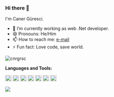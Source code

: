 ### Hi there 👋

I'm Caner Güresci.

- 🔭 I’m currently working as web .Net developer.
- 😄 Pronouns: He/Him
- 📫 How to reach me: [e-mail](mailto:cnrgrsc@gmail.com)
- ⚡ Fun fact: Love code, save world.

<p><img src="https://komarev.com/ghpvc/?username=cnrgrsc"%20 alt="cnrgrsc"/></p>

**Languages and Tools:**  


<code><img height="20" src="https://user-images.githubusercontent.com/54549934/93968941-5fa12f80-fd88-11ea-9595-e09a3e04931c.png"></code>
<code><img height="20" src="https://user-images.githubusercontent.com/54549934/93968998-7cd5fe00-fd88-11ea-9138-c2972d4f54e6.png"></code>
<code><img height="20" src="https://user-images.githubusercontent.com/54549934/93969019-88292980-fd88-11ea-873e-000f1b4d36cd.png"></code>
<code><img height="20" src="https://user-images.githubusercontent.com/54549934/93969039-95deaf00-fd88-11ea-892a-cce00b080482.png"></code>
<code><img height="20" src="https://user-images.githubusercontent.com/54549934/93969064-a2630780-fd88-11ea-8ac0-ad280f1f2c95.png"></code>
<code><img height="20" src="https://user-images.githubusercontent.com/54549934/93969089-b1e25080-fd88-11ea-8ff6-16d721c451e1.png"></code>
<code><img height="20" src="https://user-images.githubusercontent.com/54549934/93969585-d7238e80-fd89-11ea-9f99-be41b751c27e.png"></code>


<a href="https://github.com/anuraghazra/github-readme-stats">
  <img align="left" src="https://github-readme-stats.vercel.app/api/top-langs/?username=cnrgrsc" />
</a>
